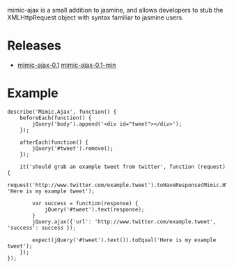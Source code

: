 mimic-ajax is a small addition to jasmine, and allows developers to stub the XMLHttpRequest object with syntax familiar to jasmine users.

Releases
========

* [mimic-ajax-0.1](https://github.com/azzamallow/mimic-ajax/blob/master/release/mimic-ajax-0.1.js) [mimic-ajax-0.1-min](https://github.com/azzamallow/mimic-ajax/blob/master/release/mimic-ajax-0.1-min.js)

Example
======

	describe('Mimic.Ajax', function() {
		beforeEach(function() {
			jQuery('body').append('<div id="tweet"></div>');
		});
	
		afterEach(function() {
			jQuery('#tweet').remove();
		});

		it('should grab an example tweet from twitter', function (request) {
			request('http://www.twitter.com/example.tweet').toHaveResponse(Mimic.HTTP.SUCCESS, 'Here is my example tweet');
		
			var success = function(response) {
				jQuery('#tweet').text(response);
			}
			jQuery.ajax({'url': 'http://www.twitter.com/example.tweet', 'success': success });

			expect(jQuery('#tweet').text()).toEqual('Here is my example tweet');
		});	
	});
